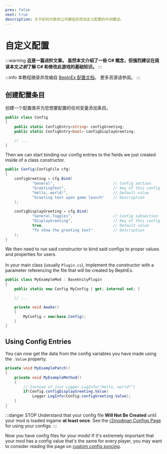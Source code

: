 ```yaml
---
prev: false
next: true
description: 关于如何为致命公司模组实现自定义配置的中间概述。
---
```


# 自定义配置

:::warning
**这是一篇进阶文章。 虽然本文介绍了一些 C# 概念，但强烈建议在阅读本文<i>之前</i>了解 C# 和修改此游戏的基础知识。**
:::

:::info
本教程摘录并改编自 [BepInEx 配置文档](https://docs.bepinex.dev/articles/dev_guide/plugin_tutorial/4_configuration.html)。 更多资源请参阅。
:::

## 创建配置条目

创建一个配置类并为您想要配置的任何变量添加条目。

```cs
public class Config
{
    public static ConfigEntry<string> configGreeting;
    public static ConfigEntry<bool> configDisplayGreeting;

    // ...
}
```

Then we can start binding our config entries to the fields we just created inside of a class constructor.

```cs
public Config(ConfigFile cfg)
{
    configGreeting = cfg.Bind(
            "General",                          // Config section
            "GreetingText",                     // Key of this config
            "Hello, world!",                    // Default value
            "Greeting text upon game launch"    // Description
    );
    
    configDisplayGreeting = cfg.Bind(
            "General.Toggles",                  // Config subsection
            "DisplayGreeting",                  // Key of this config
            true,                               // Default value
            "To show the greeting text"         // Description
    );
}
```

We then need to run said constructor to bind said configs to proper values and properties for users.<br><br>
In your main class (usually `Plugin.cs`), implement the constructor with a parameter referencing the file that will be created by BepInEx.

```cs
public class MyExampleMod : BaseUnityPlugin
{
    public static new Config MyConfig { get; internal set; }

    // ...

    private void Awake()
    {
        MyConfig = new(base.Config);
    }
}
```

## Using Config Entries

You can now get the data from the config variables you have made using the `.Value` property.

```cs
private void MyExamplePatch()
{
    private void MyExampleMethod()
    {
        // Instead of just Logger.LogInfo("Hello, world!")
        if(Config.configDisplayGreeting.Value)
            Logger.LogInfo(Config.configGreeting.Value);
    }
}
```

:::danger STOP
Understand that your config file **Will Not Be Created** until your mod is loaded ingame **at least once**. See the [r2modman Configs Page](/installation/configuration) for using your configs.
:::

Now you have config files for your mods! If it's extremely important that your mod has a config value that's the same for every player, you may want to consider reading the page on [custom config syncing](/dev/intermediate/custom-config-syncing).
